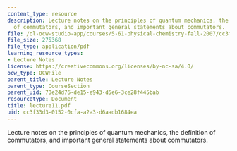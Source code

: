 ```yaml
---
content_type: resource
description: Lecture notes on the principles of quantum mechanics, the definition
  of commutators, and important general statements about commutators.
file: /ol-ocw-studio-app/courses/5-61-physical-chemistry-fall-2007/cc3f33d301520cfaa2a3d6aadb1684ea_lecture11.pdf
file_size: 275368
file_type: application/pdf
learning_resource_types:
- Lecture Notes
license: https://creativecommons.org/licenses/by-nc-sa/4.0/
ocw_type: OCWFile
parent_title: Lecture Notes
parent_type: CourseSection
parent_uid: 70e24d76-de15-e943-d5e6-3ce28f445bab
resourcetype: Document
title: lecture11.pdf
uid: cc3f33d3-0152-0cfa-a2a3-d6aadb1684ea
---
```

Lecture notes on the principles of quantum mechanics, the definition of commutators, and important general statements about commutators.